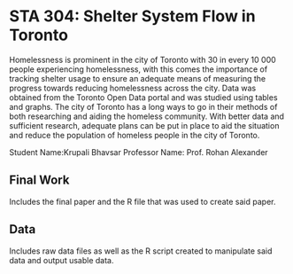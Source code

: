 # STA 304: Shelter System Flow in Toronto

Homelessness is prominent in the city of Toronto with 30 in every 10 000 people experiencing homelessness, with this comes the importance of tracking shelter usage to ensure an adequate means of measuring the progress towards reducing homelessness across the city. Data was obtained from the Toronto Open Data portal and was studied using tables and graphs. The city of Toronto has a long ways to go in their methods of both researching and aiding the homeless community. With better data and sufficient research, adequate plans can be put in place to aid the situation and reduce the population of homeless people in the city of Toronto.

Student Name:Krupali Bhavsar
Professor Name: Prof. Rohan Alexander

## Final Work

Includes the final paper and the R file that was used to create said paper.

## Data

Includes raw data files as well as the R script created to manipulate said data and output usable data.
